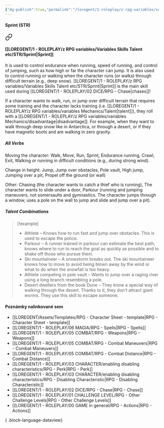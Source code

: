 ```yaml
---
{"dg-publish":true,"permalink":"/loregent/1-roleplay/z-rpg-variables/variables-skills-talent-etc/str/sprint/"}
---
```



#### Sprint (STR)

<div class="transclusion internal-embed is-loaded"><a class="markdown-embed-link" href="/loregent/1-roleplay/03-character/attributes-skills-talent/rpg-skills-str/#sprint" aria-label="Open link"><svg xmlns="http://www.w3.org/2000/svg" width="24" height="24" viewBox="0 0 24 24" fill="none" stroke="currentColor" stroke-width="2" stroke-linecap="round" stroke-linejoin="round" class="svg-icon lucide-link"><path d="M10 13a5 5 0 0 0 7.54.54l3-3a5 5 0 0 0-7.07-7.07l-1.72 1.71"></path><path d="M14 11a5 5 0 0 0-7.54-.54l-3 3a5 5 0 0 0 7.07 7.07l1.71-1.71"></path></svg></a><div class="markdown-embed">



#### [[LOREGENT/1 - ROLEPLAY/z RPG variables/Variables Skills Talent etc/STR/Sprint\|Sprint]]

It is used to control endurance when running, speed of running, and control of jumping, such as how high or far the character can jump. It is also used to control running or walking when the character runs (or walks) through difficult terrain (e.g., deep snow). [[LOREGENT/1 - ROLEPLAY/z RPG variables/Variables Skills Talent etc/STR/Sprint\|Sprint]] is the main skill used during [[LOREGENT/1 - ROLEPLAY/02 DICE/RPG - Chase\|chases]]!

If a character wants to walk, run, or jump over difficult terrain that requires some training and the character lacks training (i.e. [[LOREGENT/1 - ROLEPLAY/z RPG variables/variables Mechanics/Talent\|talent]]), they roll with a [[LOREGENT/1 - ROLEPLAY/z RPG variables/variables Mechanics/disadvantage\|disadvantage]]. For example, when they want to walk through deep snow like in Antarctica, or through a desert, or if they have magnetic boots and are walking in zero gravity.

##### All Verbs

Moving the character: 
Walk, Move, Run, Sprint, Endurance running, Crawl, Exit, Walking or running in difficult conditions (e.g., during strong wind).

Change in height: 
Jump, Jump over obstacles, Pole vault, High jump, Jumping over a pit, Propel off the ground (or wall)

Other: 
Chasing (the character wants to catch a thief who is running), The character wants to slide under a door, Parkour (running and jumping maneuvers, not somersaults and gymnastics. The character jumps through a window, uses a pole on the wall to jump and slide and jump over a pit).

##### Talent Combinations

> [!example]
> * Athlete – Knows how to run fast and jump over obstacles. This is used to escape the police.
> * Parkour – A runner trained in parkour can estimate the best path, knows where to run to reach the goal as quickly as possible and to shake off those who pursue them.
> * Ski mountaineer – A snowstorm breaks out. The ski mountaineer knows how to move to avoid being blown away by the wind or what to do when the snowfall is too heavy.
> * Athlete competing in pole vault – Wants to jump over a raging river using a long branch resembling a pole.
> * Desert dwellers from the book Dune – They know a special way of walking through the desert. Thanks to it, they don't attract giant worms. They use this skill to escape someone.


</div></div>

#### Poznámky nalinkované sem
- [[LOREGENT/Assets/Templates/RPG - Character Sheet - template\|RPG - Character Sheet - template]]
- [[LOREGENT/1 - ROLEPLAY/06 MAGIA/RPG - Spells\|RPG - Spells]]
- [[LOREGENT/1 - ROLEPLAY/05 COMBAT/RPG - Weapons\|RPG - Weapons]]
- [[LOREGENT/1 - ROLEPLAY/05 COMBAT/RPG - Combat Maneuvers\|RPG - Combat Maneuvers]]
- [[LOREGENT/1 - ROLEPLAY/05 COMBAT/RPG - Combat Distance\|RPG - Combat Distance]]
- [[LOREGENT/1 - ROLEPLAY/03 CHARACTER/enabling disabling characteristics/RPG - Perk\|RPG - Perk]]
- [[LOREGENT/1 - ROLEPLAY/03 CHARACTER/enabling disabling characteristics/RPG - Disabling Characteristic\|RPG - Disabling Characteristic]]
- [[LOREGENT/1 - ROLEPLAY/02 DICE/RPG - Chase\|RPG - Chase]]
- [[LOREGENT/1 - ROLEPLAY/01 CHALLENGE LEVEL/RPG - Other Challenge Levels\|RPG - Other Challenge Levels]]
- [[LOREGENT/1 - ROLEPLAY/00 GAME in general/RPG - Actions\|RPG - Actions]]

{ .block-language-dataview}